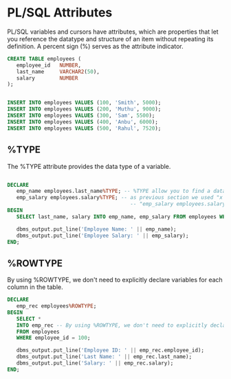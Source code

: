 # PL/SQL Attributes
PL/SQL variables and cursors have attributes, which are properties that let you reference the
datatype and structure of an item without repeating its definition. A percent sign (%) serves as the
attribute indicator.

```sql
CREATE TABLE employees (
   employee_id   NUMBER,
   last_name     VARCHAR2(50),
   salary        NUMBER
);


INSERT INTO employees VALUES (100, 'Smith', 5000);
INSERT INTO employees VALUES (200, 'Muthu', 9000);
INSERT INTO employees VALUES (300, 'Sam', 5500);
INSERT INTO employees VALUES (400, 'Anbu', 6000);
INSERT INTO employees VALUES (500, 'Rahul', 7520);
```
## %TYPE
The %TYPE attribute provides the data type of a variable.
```sql

DECLARE
   emp_name employees.last_name%TYPE; -- %TYPE allow you to find a data type of the column.
   emp_salary employees.salary%TYPE; -- as previous section we used "x NUMBER(3)" similarly hear 
										-- "emp_salary employees.salary%TYPE" emp_salary is variable name column name employees.salary ""%TYPE" return the type of the column.
BEGIN
   SELECT last_name, salary INTO emp_name, emp_salary FROM employees WHERE employee_id = 400;

   dbms_output.put_line('Employee Name: ' || emp_name);
   dbms_output.put_line('Employee Salary: ' || emp_salary);
END;

```
## %ROWTYPE
By using %ROWTYPE, we don't need to explicitly declare variables for each column in the table. 
```sql 
DECLARE
   emp_rec employees%ROWTYPE;
BEGIN
   SELECT *
   INTO emp_rec -- By using %ROWTYPE, we don't need to explicitly declare variables for each column in the table. 
   FROM employees
   WHERE employee_id = 100;

   dbms_output.put_line('Employee ID: ' || emp_rec.employee_id);
   dbms_output.put_line('Last Name: ' || emp_rec.last_name);
   dbms_output.put_line('Salary: ' || emp_rec.salary);
END;
```


